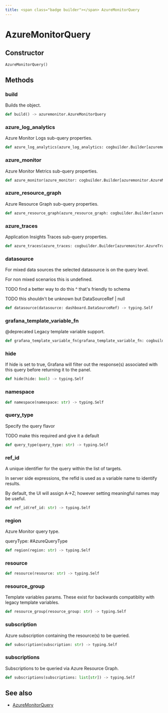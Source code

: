```yaml
---
title: <span class="badge builder"></span> AzureMonitorQuery
---
```

# <span class="badge builder"></span> AzureMonitorQuery

## Constructor

```python
AzureMonitorQuery()
```
## Methods

### <span class="badge object-method"></span> build

Builds the object.

```python
def build() -> azuremonitor.AzureMonitorQuery
```

### <span class="badge object-method"></span> azure_log_analytics

Azure Monitor Logs sub-query properties.

```python
def azure_log_analytics(azure_log_analytics: cogbuilder.Builder[azuremonitor.AzureLogsQuery]) -> typing.Self
```

### <span class="badge object-method"></span> azure_monitor

Azure Monitor Metrics sub-query properties.

```python
def azure_monitor(azure_monitor: cogbuilder.Builder[azuremonitor.AzureMetricQuery]) -> typing.Self
```

### <span class="badge object-method"></span> azure_resource_graph

Azure Resource Graph sub-query properties.

```python
def azure_resource_graph(azure_resource_graph: cogbuilder.Builder[azuremonitor.AzureResourceGraphQuery]) -> typing.Self
```

### <span class="badge object-method"></span> azure_traces

Application Insights Traces sub-query properties.

```python
def azure_traces(azure_traces: cogbuilder.Builder[azuremonitor.AzureTracesQuery]) -> typing.Self
```

### <span class="badge object-method"></span> datasource

For mixed data sources the selected datasource is on the query level.

For non mixed scenarios this is undefined.

TODO find a better way to do this ^ that's friendly to schema

TODO this shouldn't be unknown but DataSourceRef | null

```python
def datasource(datasource: dashboard.DataSourceRef) -> typing.Self
```

### <span class="badge object-method"></span> grafana_template_variable_fn

@deprecated Legacy template variable support.

```python
def grafana_template_variable_fn(grafana_template_variable_fn: cogbuilder.Builder[azuremonitor.GrafanaTemplateVariableQuery]) -> typing.Self
```

### <span class="badge object-method"></span> hide

If hide is set to true, Grafana will filter out the response(s) associated with this query before returning it to the panel.

```python
def hide(hide: bool) -> typing.Self
```

### <span class="badge object-method"></span> namespace

```python
def namespace(namespace: str) -> typing.Self
```

### <span class="badge object-method"></span> query_type

Specify the query flavor

TODO make this required and give it a default

```python
def query_type(query_type: str) -> typing.Self
```

### <span class="badge object-method"></span> ref_id

A unique identifier for the query within the list of targets.

In server side expressions, the refId is used as a variable name to identify results.

By default, the UI will assign A->Z; however setting meaningful names may be useful.

```python
def ref_id(ref_id: str) -> typing.Self
```

### <span class="badge object-method"></span> region

Azure Monitor query type.

queryType: #AzureQueryType

```python
def region(region: str) -> typing.Self
```

### <span class="badge object-method"></span> resource

```python
def resource(resource: str) -> typing.Self
```

### <span class="badge object-method"></span> resource_group

Template variables params. These exist for backwards compatiblity with legacy template variables.

```python
def resource_group(resource_group: str) -> typing.Self
```

### <span class="badge object-method"></span> subscription

Azure subscription containing the resource(s) to be queried.

```python
def subscription(subscription: str) -> typing.Self
```

### <span class="badge object-method"></span> subscriptions

Subscriptions to be queried via Azure Resource Graph.

```python
def subscriptions(subscriptions: list[str]) -> typing.Self
```

## See also

 * <span class="badge object-type-class"></span> [AzureMonitorQuery](./object-AzureMonitorQuery.md)
